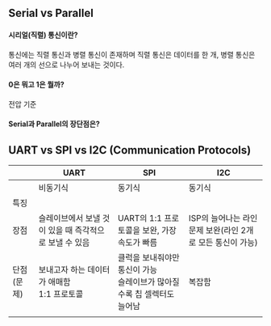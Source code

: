 ## Serial vs Parallel
#### 시리얼(직렬) 통신이란?
통신에는 직렬 통신과 병렬 통신이 존재하며 직렬 통신은 데이터를 한 개, 병렬 통신은 여러 개의 선으로 나누어 보내는 것이다.

#### 0은 뭐고 1은 뭘까?
전압 기준

#### Serial과 Parallel의 장단점은?

## UART vs SPI vs I2C (Communication Protocols)
| | UART | SPI | I2C |
|-|------|-----|-----|
||비동기식|동기식|동기식|
|특징||||
|장점|슬레이브에서 보낼 것이 있을 때 즉각적으로 보낼 수 있음|UART의 1:1 프로토콜을 보완, 가장 속도가 빠름|ISP의 늘어나는 라인 문제 보완(라인 2개로 모든 통신이 가능)|
|단점(문제)|보내고자 하는 데이터가 애매함 <br> 1:1 프로토콜|클럭을 보내줘야만 통신이 가능 <br> 슬레이브가 많아질수록 칩 셀렉터도 늘어남|복잡함|
|||||

